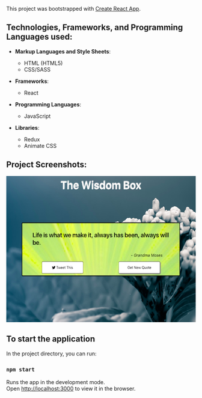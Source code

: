 This project was bootstrapped with [Create React App](https://github.com/facebook/create-react-app).

## Technologies, Frameworks, and Programming Languages used:
* **Markup Languages and Style Sheets**:
    * HTML (HTML5)
    * CSS/SASS

* **Frameworks**:
    * React
       
* **Programming Languages**:
	* JavaScript
    
* **Libraries**:
    * Redux
    * Animate CSS
    
## Project Screenshots:
![screenshot](wisdomBox.png "project screenshot")


## To start the application

In the project directory, you can run:

### `npm start`

Runs the app in the development mode.<br>
Open [http://localhost:3000](http://localhost:3000) to view it in the browser.
